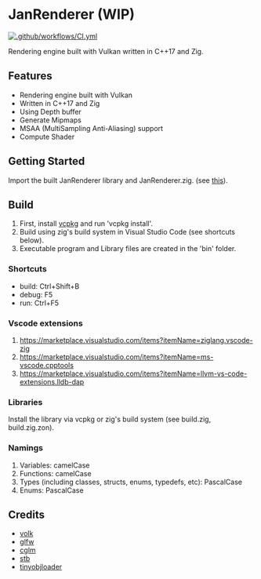 # **JanRenderer (WIP)**

[![.github/workflows/CI.yml](https://github.com/Name-hw/JanRenderer/actions/workflows/CI.yml/badge.svg?branch=main)](https://github.com/Name-hw/JanRenderer/actions/workflows/CI.yml)

Rendering engine built with Vulkan written in C++17 and Zig.

## **Features**

- Rendering engine built with Vulkan
- Written in C++17 and Zig
- Using Depth buffer
- Generate Mipmaps
- MSAA (MultiSampling Anti-Aliasing) support
- Compute Shader

## **Getting Started**

Import the built JanRenderer library and JanRenderer.zig. (see [this](https://github.com/Name-hw/JanRenderer/blob/main/src/TestApp/main.zig)).

## **Build**

1. First, install [vcpkg](https://vcpkg.io/) and run 'vcpkg install'.
2. Build using zig's build system in Visual Studio Code (see shortcuts below).
3. Executable program and Library files are created in the 'bin' folder.

### Shortcuts

- build: Ctrl+Shift+B
- debug: F5
- run: Ctrl+F5

### Vscode extensions

1. <https://marketplace.visualstudio.com/items?itemName=ziglang.vscode-zig>
2. <https://marketplace.visualstudio.com/items?itemName=ms-vscode.cpptools>
3. <https://marketplace.visualstudio.com/items?itemName=llvm-vs-code-extensions.lldb-dap>

### Libraries

Install the library via vcpkg or zig's build system (see build.zig, build.zig.zon).

### Namings

1. Variables: camelCase
2. Functions: camelCase
3. Types (including classes, structs, enums, typedefs, etc): PascalCase
4. Enums: PascalCase

## **Credits**

- [volk](https://github.com/zeux/volk)
- [glfw](https://github.com/glfw/glfw)
- [cglm](https://github.com/recp/cglm)
- [stb](https://github.com/nothings/stb)
- [tinyobjloader](https://github.com/tinyobjloader/tinyobjloader)
